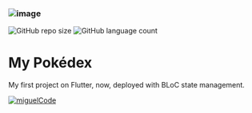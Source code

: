 ### ![image](https://user-images.githubusercontent.com/62122667/168495177-ecf97b58-ea5d-496c-afc1-60fa7fb99a34.png)

![GitHub repo size](https://img.shields.io/github/repo-size/miguelferreira7/README-template?style=for-the-badge)
![GitHub language count](https://img.shields.io/github/languages/count/miguelferreira7/README-template?style=for-the-badge)
# My Pokédex

My first project on Flutter, now, deployed with BLoC state management.


[![miguelCode](https://github-readme-stats.vercel.app/api/top-langs/?username=miguelferreira7&hide=html&layout=compact&theme=default)](https://github.com/miguelferreira7/)
